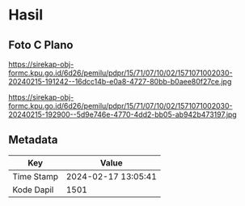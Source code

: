 # Hasil

## Foto C Plano

https://sirekap-obj-formc.kpu.go.id/6d26/pemilu/pdpr/15/71/07/10/02/1571071002030-20240215-191242--16dcc14b-e0a8-4727-80bb-b0aee80f27ce.jpg

https://sirekap-obj-formc.kpu.go.id/6d26/pemilu/pdpr/15/71/07/10/02/1571071002030-20240215-192900--5d9e746e-4770-4dd2-bb05-ab942b473197.jpg


## Metadata

| Key        | Value               |
| ---------- | ------------------- |
| Time Stamp | 2024-02-17 13:05:41 |
| Kode Dapil | 1501                |



